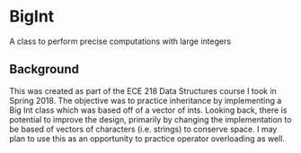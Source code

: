 # BigInt
A class to perform precise computations with large integers

## Background
This was created as part of the ECE 218 Data Structures course I took in Spring 2018. The objective was to practice inheritance by implementing
a Big Int class which was based off of a vector of ints. Looking back, there is potential to improve the design, primarily by changing the
implementation to be based of vectors of characters (i.e. strings) to conserve space. I may plan to use this as an opportunity to practice
operator overloading as well.

